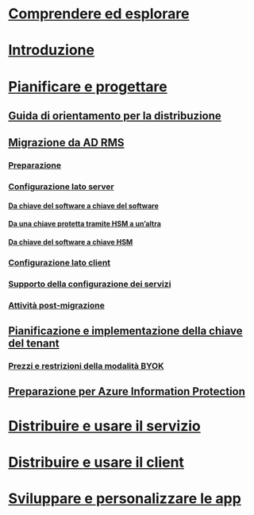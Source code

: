 # [Comprendere ed esplorare](/information-protection/understand-explore/what-is-information-protection)
# [Introduzione](/information-protection/get-started/requirements-azure-rms)
# [Pianificare e progettare](deployment-roadmap.md)
## [Guida di orientamento per la distribuzione](deployment-roadmap.md)
## [Migrazione da AD RMS](migrate-from-ad-rms-to-azure-rms.md)
### [Preparazione](migrate-from-ad-rms-phase1.md)
### [Configurazione lato server](migrate-from-ad-rms-phase2.md)
#### [Da chiave del software a chiave del software](migrate-softwarekey-to-softwarekey.md)
#### [Da una chiave protetta tramite HSM a un’altra](migrate-hsmkey-to-hsmkey.md)
#### [Da chiave del software a chiave HSM](migrate-softwarekey-to-hsmkey.md)
### [Configurazione lato client](migrate-from-ad-rms-phase3.md)
### [Supporto della configurazione dei servizi](migrate-from-ad-rms-phase4.md)
### [Attività post-migrazione](migrate-from-ad-rms-phase5.md)
## [Pianificazione e implementazione della chiave del tenant](plan-implement-tenant-key.md)
### [Prezzi e restrizioni della modalità BYOK](byok-price-restrictions.md)
## [Preparazione per Azure Information Protection](prepare.md)
# [Distribuire e usare il servizio](/information-protection/deploy-use/activate-service)
# [Distribuire e usare il client](/information-protection/rms-client/use-client)
# [Sviluppare e personalizzare le app](/information-protection/develop/developers-guide)
